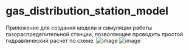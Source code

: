 # gas_distribution_station_model
Приложение для создания модели и симуляции работы газораспределительной станции, позволяющее проводить простой гидравлический расчет по схеме.
![image](https://github.com/Gagaved/gas_distribution_station_model/assets/75212647/ae6ecab1-9af2-47c4-a685-28efe115f19e)
![image](https://github.com/Gagaved/gas_distribution_station_model/assets/75212647/3fcfc0da-1c88-49aa-ad46-9fad9a620750)
